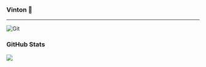  ###  Vinton 👋
 ---
![Git](https://img.shields.io/badge/-Git-F05032?style=flat-square&logo=git&logoColor=white)

### GitHub Stats
![](https://github-readme-stats.vercel.app/api?username=vintonhuang)
